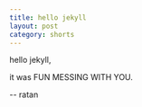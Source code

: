 ```yaml
--- 
title: hello jekyll
layout: post
category: shorts
---
```

hello jekyll,

it was FUN MESSING WITH YOU.

--
ratan

